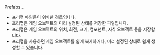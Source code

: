 Prefabs\...

- 프리펩 파일들이 위치한 경로입니다. 
- 프리펩은 게임 오브젝트의 미리 설정된 상태를 저장한 파일입니다. 
- 프리펩은 게임 오브젝트의 위치, 회전, 크기, 컴포넌트, 자식 오브젝트 등을 저장합니다.
- 프리펩을 사용하면 게임 오브젝트를 쉽게 복제하거나, 미리 설정된 상태로 쉽게 생성할 수 있습니다.
